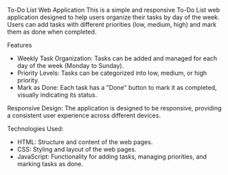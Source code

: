 To-Do List Web Application
This is a simple and responsive To-Do List web application designed to help users organize their tasks by day of the week. Users can add tasks with different priorities (low, medium, high) and mark them as done when completed.

Features
- Weekly Task Organization: Tasks can be added and managed for each day of the week (Monday to Sunday).
- Priority Levels: Tasks can be categorized into low, medium, or high priority.
- Mark as Done: Each task has a "Done" button to mark it as completed, visually indicating its status.
  
Responsive Design: The application is designed to be responsive, providing a consistent user experience across different devices.

Technologies Used:

- HTML: Structure and content of the web pages.
- CSS: Styling and layout of the web pages.
- JavaScript: Functionality for adding tasks, managing priorities, and marking tasks as done.
